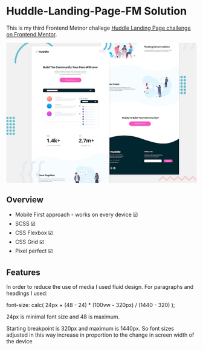 
# Huddle-Landing-Page-FM Solution

This is my third Frontend Metnor challege [Huddle Landing Page challenge on Frontend Mentor](https://www.frontendmentor.io/challenges/huddle-landing-page-with-curved-sections-5ca5ecd01e82137ec91a50f2).

![Screenshot](desktop-preview.jpg)

## Overview

* Mobile First approach - works on every device :ballot_box_with_check:
* SCSS :ballot_box_with_check:
* CSS Flexbox :ballot_box_with_check:
* CSS Grid :ballot_box_with_check:
* Pixel perfect :ballot_box_with_check:

## Features

In order to reduce the use of media I used fluid design. For paragraphs and headings I used: 

font-size: calc( 24px + (48 - 24) * (100vw - 320px) / (1440 - 320) ); 

24px is minimal font size and 48 is maximum.

Starting breakpoint is 320px and maximum is 1440px. So font sizes adjusted in this way increase in proportion to the change in screen width of the device
